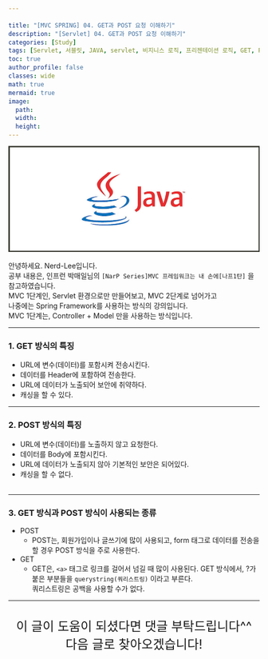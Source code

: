 ```yaml
---

title: "[MVC SPRING] 04. GET과 POST 요청 이해하기"
description: "[Servlet] 04. GET과 POST 요청 이해하기"
categories: [Study]
tags: [Servlet, 서블릿, JAVA, servlet, 비지니스 로직, 프리젠테이션 로직, GET, POST]
toc: true
author_profile: false
classes: wide
math: true
mermaid: true
image:
  path: 
  width: 
  height:
---
```


![](/assets/img/etc/java.jpg)

안녕하세요. Nerd-Lee입니다.<br>
공부 내용은, 인프런 박매일님의
`[NarP Series]MVC 프레임워크는 내 손에[나프1탄]` 을 참고하였습니다.<br>
MVC 1단계인, Servlet 환경으로만 만들어보고, MVC 2단계로 넘어가고<br>
나중에는 Spring Framework를 사용하는 방식의 강의입니다.<br>
MVC 1단계는, Controller + Model 만을 사용하는 방식입니다.

---

### 1. GET 방식의 특징

- URL에 변수(데이터)를 포함시켜 전송시킨다.<br>
- 데이터를 Header에 포함하여 전송한다.
- URL에 데이터가 노출되어 보안에 취약하다.
- 캐싱을 할 수 있다.

---

### 2. POST 방식의 특징

- URL에 변수(데이터)를 노출하지 않고 요청한다.<br>
- 데이터를 Body에 포함시킨다.
- URL에 데이터가 노출되지 않아 기본적인 보안은 되어있다.
- 캐싱을 할 수 없다.<br><br>

---

### 3. GET 방식과 POST 방식이 사용되는 종류

- POST
	- POST는, 회원가입이나 글쓰기에 많이 사용되고, form 태그로 데이터를 전송을 할 경우 POST 방식을 주로 사용한다.
- GET
	- GET은, `<a>` 태그로 링크를 걸어서 넘길 때 많이 사용된다. GET 방식에서, ?가 붙은 부분들을 `querystring(쿼리스트링)` 이라고 부른다.<br>
	쿼리스트링은 공백을 사용할 수가 없다.

---

<br>

<div style="font-size:25px; text-align:center">
이 글이 도움이 되셨다면 댓글 부탁드립니다^^<br>
다음 글로 찾아오겠습니다!

</div>
